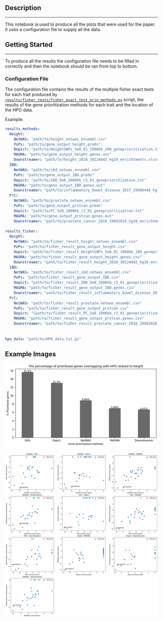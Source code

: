 ## Description 
* * *
This notebook is used to produce all the plots that were used for the paper. It uses a configuration file to supply all the data.

## Getting Started
* * *
To produce all the results the configuration file needs to be filled in correctly and then the notebook should be ran from top to bottom.

### Configuration File
The configuration file contains the results of the multiple fisher exact tests for each trait produced by [`results/fisher_tests/fisher_exact_test_prio_methods.py`](../../results/fisher_tests/fisher_exact_test_prio_methods.py) script, the results of the gene prioritization methods for each trait and the location of the HPO data.

Example: 

```yaml
results_methods:
  Height:
    NetWAS: "path/to/height_netwas_ensembl.csv"
    PoPs: "path/to/gene_output_height.preds"
    Depict: "path/to/HeightSNPs_5e8_01_1000kb_200_geneprioritization.txt"
    MAGMA: "path/to/gene_output_height.genes.out"
    Downstreamer: "path/to/height_2018_30124842_hg19_enrichtments.xlsx"
  IBD:
    NetWAS: "path/to/ibd_netwas_ensembl.csv"
    PoPs: "path/to/gene_output_IBD.preds"
    Depict: "path/to/IBD_5e8_1000kb_r2_01_geneprioritization.txt"
    MAGMA: "path/to/gene_output_IBD.genes.out"
    Downstreamer: "path/to/inflammatory_bowel_disease_2017_29906448_hg19_enrichtments.xlsx"
  PrC:
    NetWAS: "path/to/prostate_netwas_ensembl.csv"
    PoPs: "path/to/gene_output_prstcan.preds"
    Depict: "path/to/PC_5e8_1000kb_r2_01_geneprioritization.txt"
    MAGMA: "path/to/gene_output_prstcan.genes.out"
    Downstreamer: "path/to/prostate_cancer_2018_29892016_hg19_enrichtments.xlsx"

results_fisher:
  Height:
    NetWAS: "path/to/fisher_result_height_netwas_ensembl.csv"
    PoPs: "path/to/fisher_result_gene_output_height.csv"
    Depict: "path/to/fisher_result_HeightSNPs_5e8_01_1000kb_200_geneprioritization.csv"
    MAGMA: "path/to/fisher_result_gene_output_height.genes.csv"
    Downstreamer: "path/to/fisher_result_height_2018_30124842_hg19_enrichtments.csv"
  IBD:
    NetWAS: "path/to/fisher_result_ibd_netwas_ensembl.csv"
    PoPs: "path/to/fisher_result_gene_output_IBD.csv"
    Depict: "path/to/fisher_result_IBD_5e8_1000kb_r2_01_geneprioritization.csv"
    MAGMA: "path/to/fisher_result_gene_output_IBD.genes.csv"
    Downstreamer: "path/to/fisher_result_inflammatory_bowel_disease_2017_29906448_hg19_enrichtments.csv"
  PrC:
    NetWAS: "path/to/fisher_result_prostate_netwas_ensembl.csv"
    PoPs: "path/to/fisher_result_gene_output_prstcan.csv"
    Depict: "Cpath/to/fisher_result_PC_5e8_1000kb_r2_01_geneprioritization.csv"
    MAGMA: "path/to/fisher_result_gene_output_prstcan.genes.csv"
    Downstreamer: "path/to/fisher_result_prostate_cancer_2018_29892016_hg19_enrichtments.csv"


hpo_data: "path/to/HPO_data.txt.gz"
```

## Example Images

![barchart](../../images/results/example_bar_chart_height.png)

![fisher](../../images/results/example_fisher_tests_height.png)